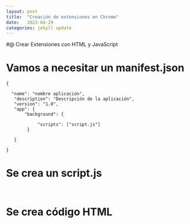 ```yaml
---
layout: post
title:  "Creación de extensiones en Chrome"
date:   2023-04-29
categories: jekyll update
---
```



#@ Crear Extensiones con HTML y JavaScript

# Vamos a necesitar un manifest.json

~~~~
{

  "name": "nombre aplicación",
   "description": "Descripción de la aplicación",
   "version": "1.0",
   "app": {
       "background": {
       
            "scripts": ["script.js"]
        }
   
   }

}

~~~~

# Se crea un script.js

~~~~


~~~~


# Se crea código HTML

